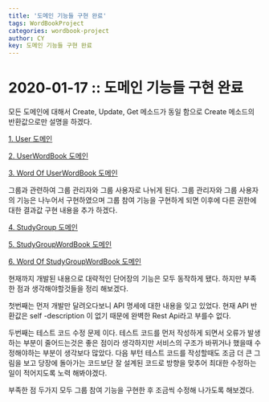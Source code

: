 ```yaml
---
title: '도메인 기능들 구현 완료'
tags: WordBookProject
categories: wordbook-project
author: CY
key: 도메인 기능들 구현 완료
---
```

# 2020-01-17 :: 도메인 기능들 구현 완료

모든 도메인에 대해서 Create, Update, Get 메소드가 동일 함으로 Create 메소드의 반환값으로만 설명을 하겠다.  

[1. User 도메인](2020-01-17%20%E1%84%83%E1%85%A9%E1%84%86%E1%85%A6%E1%84%8B%E1%85%B5%E1%86%AB%20%E1%84%80%E1%85%B5%E1%84%82%E1%85%B3%E1%86%BC%E1%84%83%E1%85%B3%E1%86%AF%20%E1%84%80%E1%85%AE%E1%84%92%E1%85%A7%E1%86%AB%20%E1%84%8B%E1%85%AA%E1%86%AB%E1%84%85%E1%85%AD%208b7ef4d753a448328aca18a039d14b20/1%20User%20%E1%84%83%E1%85%A9%E1%84%86%E1%85%A6%E1%84%8B%E1%85%B5%E1%86%AB%20f4097db284ee4afeae9d8070ad4c80fc.md)

[2. UserWordBook 도메인](2020-01-17%20%E1%84%83%E1%85%A9%E1%84%86%E1%85%A6%E1%84%8B%E1%85%B5%E1%86%AB%20%E1%84%80%E1%85%B5%E1%84%82%E1%85%B3%E1%86%BC%E1%84%83%E1%85%B3%E1%86%AF%20%E1%84%80%E1%85%AE%E1%84%92%E1%85%A7%E1%86%AB%20%E1%84%8B%E1%85%AA%E1%86%AB%E1%84%85%E1%85%AD%208b7ef4d753a448328aca18a039d14b20/2%20UserWordBook%20%E1%84%83%E1%85%A9%E1%84%86%E1%85%A6%E1%84%8B%E1%85%B5%E1%86%AB%20aa2052d6ab2b44f38ec367996c7a807e.md)

[3. Word Of UserWordBook 도메인](2020-01-17%20%E1%84%83%E1%85%A9%E1%84%86%E1%85%A6%E1%84%8B%E1%85%B5%E1%86%AB%20%E1%84%80%E1%85%B5%E1%84%82%E1%85%B3%E1%86%BC%E1%84%83%E1%85%B3%E1%86%AF%20%E1%84%80%E1%85%AE%E1%84%92%E1%85%A7%E1%86%AB%20%E1%84%8B%E1%85%AA%E1%86%AB%E1%84%85%E1%85%AD%208b7ef4d753a448328aca18a039d14b20/3%20Word%20Of%20UserWordBook%20%E1%84%83%E1%85%A9%E1%84%86%E1%85%A6%E1%84%8B%E1%85%B5%E1%86%AB%20624923c6faae4f3992499e1cf758ce25.md)

그룹과 관련하여 그룹 관리자와 그룹 사용자로 나뉘게 된다. 그룹 관리자와 그룹 사용자의 기능은 나누어서 구현하였으며 그룹 참여 기능을 구현하게 되면 이후에 다른 권한에 대한 결과값 구현 내용을 추가 하겠다.

[4. StudyGroup 도메인](2020-01-17%20%E1%84%83%E1%85%A9%E1%84%86%E1%85%A6%E1%84%8B%E1%85%B5%E1%86%AB%20%E1%84%80%E1%85%B5%E1%84%82%E1%85%B3%E1%86%BC%E1%84%83%E1%85%B3%E1%86%AF%20%E1%84%80%E1%85%AE%E1%84%92%E1%85%A7%E1%86%AB%20%E1%84%8B%E1%85%AA%E1%86%AB%E1%84%85%E1%85%AD%208b7ef4d753a448328aca18a039d14b20/4%20StudyGroup%20%E1%84%83%E1%85%A9%E1%84%86%E1%85%A6%E1%84%8B%E1%85%B5%E1%86%AB%20ec8b5fbbc5444b62952cf2486a66cc49.md)

[5. StudyGroupWordBook 도메인](2020-01-17%20%E1%84%83%E1%85%A9%E1%84%86%E1%85%A6%E1%84%8B%E1%85%B5%E1%86%AB%20%E1%84%80%E1%85%B5%E1%84%82%E1%85%B3%E1%86%BC%E1%84%83%E1%85%B3%E1%86%AF%20%E1%84%80%E1%85%AE%E1%84%92%E1%85%A7%E1%86%AB%20%E1%84%8B%E1%85%AA%E1%86%AB%E1%84%85%E1%85%AD%208b7ef4d753a448328aca18a039d14b20/5%20StudyGroupWordBook%20%E1%84%83%E1%85%A9%E1%84%86%E1%85%A6%E1%84%8B%E1%85%B5%E1%86%AB%20d687e04f30f649a39000c3ebd0423cf0.md)

[6. Word Of StudyGroupWordBook 도메인](2020-01-17%20%E1%84%83%E1%85%A9%E1%84%86%E1%85%A6%E1%84%8B%E1%85%B5%E1%86%AB%20%E1%84%80%E1%85%B5%E1%84%82%E1%85%B3%E1%86%BC%E1%84%83%E1%85%B3%E1%86%AF%20%E1%84%80%E1%85%AE%E1%84%92%E1%85%A7%E1%86%AB%20%E1%84%8B%E1%85%AA%E1%86%AB%E1%84%85%E1%85%AD%208b7ef4d753a448328aca18a039d14b20/6%20Word%20Of%20StudyGroupWordBook%20%E1%84%83%E1%85%A9%E1%84%86%E1%85%A6%E1%84%8B%E1%85%B5%E1%86%AB%201acc7365f7c34fd4aa4f3d15e6de3148.md)

현재까지 개발된 내용으로 대략적인 단어장의 기능은 모두 동작하게 됐다. 하지만 부족한 점과 생각해야할것들을 정리 해보겠다.

첫번째는 먼저 개발만 달려오다보니 API 명세에 대한 내용을 잊고 있었다. 현재 API 반환값은 self -description 이 없기 때문에 완벽한 Rest Api라고 부를수 없다.

두번째는 테스트 코드 수정 문제 이다. 테스트 코드를 먼저 작성하게 되면서 오류가 발생하는 부분이 줄어드는것은 좋은 점이라 생각하지만 서비스의 구조가 바뀌거나 했을때 수정해야하는 부분이 생각보다 많았다. 다음 부턴 테스트 코드를 작성할때도 조금 더 큰 그림을 보고 당장에 돌아가는 코드보단 잘 설계된 코드로 방향을 맞추어 최대한 수정하는 일이 적어지도록 노력 해봐야겠다.

부족한 점 두가지 모두 그룹 참여 기능을 구현한 후 조금씩 수정해 나가도록 해보겠다.